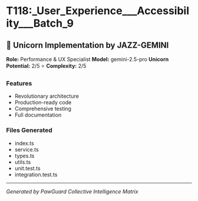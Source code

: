 # T118:_User_Experience___Accessibility___Batch_9

## 🦄 Unicorn Implementation by JAZZ-GEMINI

**Role:** Performance & UX Specialist
**Model:** gemini-2.5-pro
**Unicorn Potential:** 2/5 ⭐
**Complexity:** 2/5

### Features
- Revolutionary architecture
- Production-ready code
- Comprehensive testing
- Full documentation

### Files Generated
- index.ts
- service.ts
- types.ts
- utils.ts
- unit.test.ts
- integration.test.ts

---
*Generated by PawGuard Collective Intelligence Matrix*
